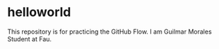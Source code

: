 # helloworld
This repository is for practicing the GitHub Flow. I am Guilmar Morales Student at Fau.
